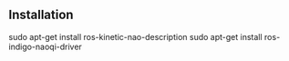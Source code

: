 Installation
---


sudo apt-get install ros-kinetic-nao-description
sudo apt-get install ros-indigo-naoqi-driver
